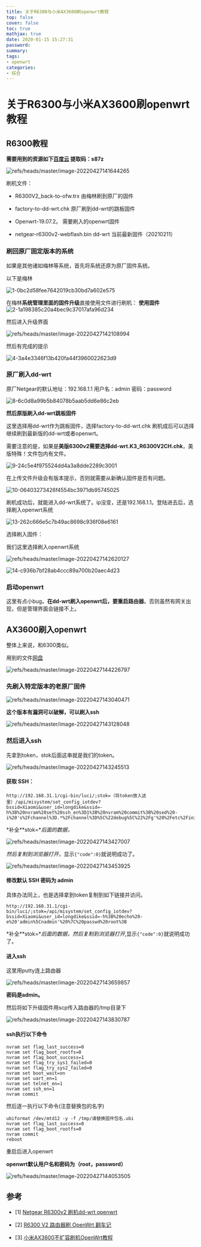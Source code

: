 ```yaml
---
title: 关于R6300与小米AX3600刷openwrt教程
top: false
cover: false
toc: true
mathjax: true
date: 2020-01-15 15:27:31
password:
summary:
tags:
- openwrt
categories:
- 综合
---
```

# 关于R6300与小米AX3600刷openwrt教程
## R6300教程
**需要用到的资源如下[百度云](https://pan.baidu.com/s/1pmyT5WHlxAezD48TDZvtPw) 提取码：s87z**

![refs/heads/master/image-20220427141644265](https://raw.githubusercontent.com/kengerlwl/kengerlwl.github.io/refs/heads/master/image/eac86cb5b405690647db62f9da52eb90/24569a3e4256b1d33ceeb759b36ba0f6.png)

刷机文件：

- R6300V2_back-to-ofw.trx 由梅林刷到原厂的固件

- factory-to-dd-wrt.chk 原厂刷到dd-wrt的跳板固件

- Openwrt-19.07.2。 需要刷入的openwrt固件

- netgear-r6300v2-webflash.bin dd-wrt 当前最新固件（20210211）



### 刷回原厂固定版本的系统

如果是其他诸如梅林等系统，首先将系统还原为原厂固件系统。

以下是梅林

![1-0bc2d58fee7642019cb30bd7a602e575](https://raw.githubusercontent.com/kengerlwl/kengerlwl.github.io/refs/heads/master/image/eac86cb5b405690647db62f9da52eb90/f4f5211bcaf6c34315d451406f90d153.png)

在梅林**系统管理里面的固件升级**直接使用文件进行刷机：
**使用固件**![2-1a198385c20a4bec9c37017afa96d234](https://raw.githubusercontent.com/kengerlwl/kengerlwl.github.io/refs/heads/master/image/eac86cb5b405690647db62f9da52eb90/4fdeac671c9241c1b8ab52c0593815e9.png)

然后进入升级界面

![refs/heads/master/image-20220427142108994](https://raw.githubusercontent.com/kengerlwl/kengerlwl.github.io/refs/heads/master/image/eac86cb5b405690647db62f9da52eb90/cbccea0255c45c6774c73682c05618ee.png)

然后有完成的提示

![4-3a4e3346f13b420fa44f3960022623d9](https://raw.githubusercontent.com/kengerlwl/kengerlwl.github.io/refs/heads/master/image/eac86cb5b405690647db62f9da52eb90/4582499bb92c73c4d77bb8854262b3e7.png)



### 原厂刷入dd-wrt

原厂Netgear的默认地址：192.168.1.1 用户名：admin 密码：password

![8-6c0d8a99b5b84078b5aab5dd6e86c2eb](https://raw.githubusercontent.com/kengerlwl/kengerlwl.github.io/refs/heads/master/image/eac86cb5b405690647db62f9da52eb90/a9f2aa61739567771accce7b1c820225.png)



**然后原版刷入dd-wrt跳板固件**

这里选择用dd-wrt作为跳板固件，选择factory-to-dd-wrt.chk 刷机成后可以选择继续刷到最新版的dd-wrt或者openwrt。

需要注意的是，如果是**美版6300v2需要选择dd-wrt.K3_R6300V2CH.chk**，美版特殊！文件包内有文件。

![9-24c5e4f975524dd4a3a8dde2289c3001](https://raw.githubusercontent.com/kengerlwl/kengerlwl.github.io/refs/heads/master/image/eac86cb5b405690647db62f9da52eb90/552f6d3eb325cd5ea6d5f82a06a28ab8.png)

在上传文件升级会有版本提示，否则就需要从新确认固件是否有问题。

![10-06403273426f4554bc3971db95745025](https://raw.githubusercontent.com/kengerlwl/kengerlwl.github.io/refs/heads/master/image/eac86cb5b405690647db62f9da52eb90/6d954d25910431c68fe1b71ba24551a7.png)



刷机成功后，就能进入dd-wrt系统了。ip没变，还是192.168.1.1。登陆进去后，选择刷入openwrt系统

![13-262c666e5c7b49ac8698c936f08e6161](https://raw.githubusercontent.com/kengerlwl/kengerlwl.github.io/refs/heads/master/image/eac86cb5b405690647db62f9da52eb90/b3da2f825192f07072af67836257edf9.png)



选择刷入固件：

我们这里选择刷入openwrt系统

![refs/heads/master/image-20220427142620127](https://raw.githubusercontent.com/kengerlwl/kengerlwl.github.io/refs/heads/master/image/eac86cb5b405690647db62f9da52eb90/6d30b47c71fd3d2386aac88c5daebaae.png)

![14-c936b7bf28ab4ccc89a700b20aec4d23](https://raw.githubusercontent.com/kengerlwl/kengerlwl.github.io/refs/heads/master/image/eac86cb5b405690647db62f9da52eb90/be4484cf66c54a31b42b5ee6722c74ff.png)

### 启动openwrt

这里有点小bug。**在dd-wrt刷入openwrt后，要重启路由器**。否则虽然有网关出现，但是管理界面会链接不上。







## AX3600刷入openwrt

整体上来说，和6300类似。

用到的文件[网盘](https://www.geet.cc/?dir=d/%E5%B0%8F%E7%B1%B3AX3600)

![refs/heads/master/image-20220427144226797](https://raw.githubusercontent.com/kengerlwl/kengerlwl.github.io/refs/heads/master/image/eac86cb5b405690647db62f9da52eb90/7cd010f397df07dba4905afa4f9423dd.png)

### 先刷入特定版本的老原厂固件

![refs/heads/master/image-20220427143040471](https://raw.githubusercontent.com/kengerlwl/kengerlwl.github.io/refs/heads/master/image/eac86cb5b405690647db62f9da52eb90/6a702bd406ef2136d24fcff73808714e.png)

**这个版本有漏洞可以破解，可以刷入ssh**

![refs/heads/master/image-20220427143128048](https://raw.githubusercontent.com/kengerlwl/kengerlwl.github.io/refs/heads/master/image/eac86cb5b405690647db62f9da52eb90/2e2b25cda337252e6084d7a7c784dc67.png)

### 然后进入ssh

先拿到token，stok后面这串就是我们的token。

![refs/heads/master/image-20220427143245513](https://raw.githubusercontent.com/kengerlwl/kengerlwl.github.io/refs/heads/master/image/eac86cb5b405690647db62f9da52eb90/c73ff25a47329f133382dad213340e85.png)

#### 获取 SSH：

```
http://192.168.31.1/cgi-bin/luci/;stok=（将token放入这里）/api/misystem/set_config_iotdev?bssid=Xiaomi&user_id=longdike&ssid=-h%3B%20nvram%20set%20ssh_en%3D1%3B%20nvram%20commit%3B%20sed%20-i%20's%2Fchannel%3D.*%2Fchannel%3D%5C%22debug%5C%22%2Fg'%20%2Fetc%2Finit.d%2Fdropbear%3B%20%2Fetc%2Finit.d%2Fdropbear%20start%3B
```

*补全**stok=**后面的数据，*

![refs/heads/master/image-20220427143427007](https://raw.githubusercontent.com/kengerlwl/kengerlwl.github.io/refs/heads/master/image/eac86cb5b405690647db62f9da52eb90/d5cca4e584580e525d73e00d68be7195.png)

*然后复制到浏览器打开*，显示`{"code":0}`就说明成功了。

![refs/heads/master/image-20220427143453925](https://raw.githubusercontent.com/kengerlwl/kengerlwl.github.io/refs/heads/master/image/eac86cb5b405690647db62f9da52eb90/4c3fa205e576a9a45fd7a365fc42fa08.png)

#### 修改默认 SSH 密码为 admin

具体办法同上，也是选择拿到token复制到如下链接并访问。

```
http://192.168.31.1/cgi-bin/luci/;stok=/api/misystem/set_config_iotdev?bssid=Xiaomi&user_id=longdike&ssid=-h%3B%20echo%20-e%20'admin%5Cnadmin'%20%7C%20passwd%20root%3B
```

*补全**stok=**后面的数据，然后复制到浏览器打开*,显示`{"code":0}`就说明成功了。

#### 进入ssh
这里用putty连上路由器

![refs/heads/master/image-20220427143659857](https://raw.githubusercontent.com/kengerlwl/kengerlwl.github.io/refs/heads/master/image/eac86cb5b405690647db62f9da52eb90/e5f8106ddc96f245be7846b0f6932191.png)

**密码是admin。**



然后将如下升级固件用scp传入路由器的/tmp目录下

![refs/heads/master/image-20220427143830787](https://raw.githubusercontent.com/kengerlwl/kengerlwl.github.io/refs/heads/master/image/eac86cb5b405690647db62f9da52eb90/61f32af36ec2532fe1aceb99afdc7c0f.png)



#### ssh执行以下命令

```
nvram set flag_last_success=0
nvram set flag_boot_rootfs=0
nvram set flag_boot_success=1
nvram set flag_try_sys1_failed=0
nvram set flag_try_sys2_failed=0
nvram set boot_wait=on
nvram set uart_en=1
nvram set telnet_en=1
nvram set ssh_en=1
nvram commit
```

然后逐一执行以下命令(注意替换包的名字)

```
ubiformat /dev/mtd12 -y -f /tmp/请替换固件包名.ubi
nvram set flag_last_success=0
nvram set flag_boot_rootfs=0
nvram commit
reboot
```





重启后进入openwrt

**openwrt默认用户名和密码为（root，password）**

![refs/heads/master/image-20220427144053505](https://raw.githubusercontent.com/kengerlwl/kengerlwl.github.io/refs/heads/master/image/eac86cb5b405690647db62f9da52eb90/7d7fc358a09b31772378f791e3aeff66.png)







## 参考

- [1] [Netgear R6300v2 刷机dd-wrt openwrt
](https://www.zabbx.cn/archives/netgearr6300v2%E5%88%B7%E6%9C%BAdd-wrtopenwrt)
- [2] [R6300 V2 路由器刷 OpenWrt 翻车记
](https://zhuanlan.zhihu.com/p/93230822)

- [3] [小米AX3600不扩容刷机OpenWrt教程](www.ceer.cc/122)










